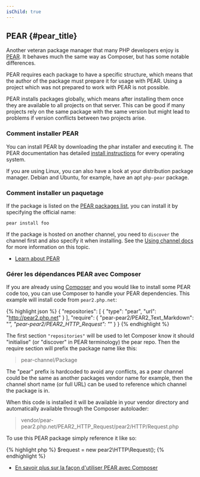 ```yaml
---
isChild: true
---
```


## PEAR {#pear_title}

Another veteran package manager that many PHP developers enjoy is [PEAR][1]. It behaves much the same way as Composer,
but has some notable differences.

PEAR requires each package to have a specific structure, which means that the author of the package must prepare it
for usage with PEAR. Using a project which was not prepared to work with PEAR is not possible.

PEAR installs packages globally, which means after installing them once they are available to all projects on that
server. This can be good if many projects rely on the same package with the same version but might lead to problems
if version conflicts between two projects arise.

### Comment installer PEAR

You can install PEAR by downloading the phar installer and executing it. The PEAR documentation has detailed 
[install instructions][2] for every operating system.

If you are using Linux, you can also have a look at your distribution package manager. Debian and Ubuntu, for example,
have an apt ``php-pear`` package.

### Comment installer un paquetage

If the package is listed on the [PEAR packages list][3], you can install it by specifying the official name:

    pear install foo
    
If the package is hosted on another channel, you need to `discover` the channel first and also specify it when 
installing. See the [Using channel docs][4] for more information on this topic.

* [Learn about PEAR][1]

### Gérer les dépendances PEAR avec Composer

If you are already using [Composer][5] and you would like to install some PEAR code too, you can use 
Composer to handle your PEAR dependencies. This example will install code from `pear2.php.net`:

{% highlight json %}
{
    "repositories": [
        {
            "type": "pear",
            "url": "http://pear2.php.net"
        }
    ],
    "require": {
        "pear-pear2/PEAR2_Text_Markdown": "*",
        "pear-pear2/PEAR2_HTTP_Request": "*"
    }
}
{% endhighlight %}

The first section `"repositories"` will be used to let Composer know it should "initialise" 
(or "discover" in PEAR terminology) the pear repo. Then the require section will prefix the package 
name like this:

> pear-channel/Package

The "pear" prefix is hardcoded to avoid any conflicts, as a pear channel could be the same as another packages vendor name for example, then the channel short name (or full URL) can be used 
to reference which channel the package is in.

When this code is installed it will be available in your vendor directory and automatically 
available through the Composer autoloader:

> vendor/pear-pear2.php.net/PEAR2_HTTP_Request/pear2/HTTP/Request.php

To use this PEAR package simply reference it like so:

{% highlight php %}
$request = new pear2\HTTP\Request();
{% endhighlight %}

* [En savoir plus sur la façon d'utiliser PEAR avec Composer][6]

[1]: http://pear.php.net/
[2]: http://pear.php.net/manual/fr/installation.getting.php
[3]: http://pear.php.net/packages.php
[4]: http://pear.php.net/manual/fr/guide.users.commandline.channels.php
[5]: /#composer_and_packagist
[6]: http://getcomposer.org/doc/05-repositories.md#pear
